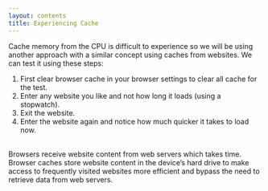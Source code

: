 ```yaml
---
layout: contents
title: Experiencing Cache
---
```


<body>
Cache memory from the CPU is difficult to experience so we will be using another approach with a similar concept using caches from websites. We can test it using these steps:<br/>
<ol>
  <li>First clear browser cache in your browser settings to clear all cache for the test.</li>
  <li>Enter any website you like and not how long it loads (using a stopwatch).</li>
  <li>Exit the website.</li>
  <li>Enter the website again and notice how much quicker it takes to load now.</li>
</ol><br/>
Browsers receive website content from web servers which takes time. Browser caches store website content in the device’s hard drive to make access to frequently visited websites more efficient and bypass the need to retrieve data from web servers.

